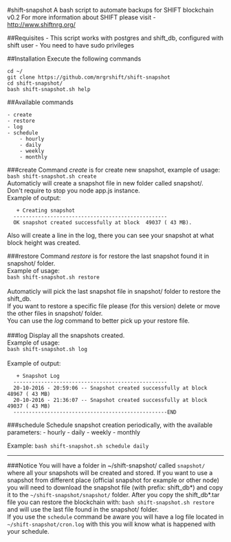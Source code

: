 #shift-snapshot
A bash script to automate backups for SHIFT blockchain<br>
v0.2
For more information about SHIFT please visit - http://www.shiftnrg.org/

##Requisites
    - This script works with postgres and shift_db, configured with shift user
    - You need to have sudo privileges

##Installation
Execute the following commands
```
cd ~/
git clone https://github.com/mrgrshift/shift-snapshot
cd shift-snapshot/
bash shift-snapshot.sh help
```
##Available commands

    - create
    - restore
    - log
    - schedule
		- hourly
		- daily
		- weekly
		- monthly

###create
Command _create_ is for create new snapshot, example of usage:<br>
`bash shift-snapshot.sh create`<br>
Automaticly will create a snapshot file in new folder called snapshot/.<br>
Don't require to stop you node app.js instance.<br>
Example of output:<br>
```
   + Creating snapshot                                
  -------------------------------------------------- 
  OK snapshot created successfully at block  49037 ( 43 MB).
```
Also will create a line in the log, there you can see your snapshot at what block height was created.<br>

###restore
Command _restore_ is for restore the last snapshot found it in snapshot/ folder.<br>
Example of usage:<br>
`bash shift-snapshot.sh restore`<br>
<br>
Automaticly will pick the last snapshot file in snapshot/ folder to restore the shift_db.<br>
If you want to restore a specific file please (for this version) delete or move the other files in snapshot/ folder.<br>
You can use the _log_ command to better pick up your restore file.<br>
<br>
###log
Display all the snapshots created. <br>
Example of usage:<br>
`bash shift-snapshot.sh log`<br>
<br>
Example of output:<br>
```
   + Snapshot Log                                                                  
  --------------------------------------------------                               
  20-10-2016 - 20:59:06 -- Snapshot created successfully at block  48967 ( 43 MB)  
  20-10-2016 - 21:36:07 -- Snapshot created successfully at block  49037 ( 43 MB)  
  --------------------------------------------------END                            
```

###schedule
Schedule snapshot creation periodically, with the available parameters:
		- hourly
		- daily
		- weekly
		- monthly

Example: `bash shift-snapshot.sh schedule daily`
<br>

-------------------------------------------------------------

###Notice
You will have a folder in ~/shift-snapshot/ called `snapshot/` where all your snapshots will be created and stored.
If you want to use a snapshot from different place (official snapshot for example or other node) you will need to download the snapshot file (with prefix: shift_db*) and copy it to the `~/shift-snapshot/snapshot/` folder.
After you copy the shift_db*.tar file you can restore the blockchain with: `bash shift-snapshot.sh restore` and will use the last file found in the snapshot/ folder.<br>
If you use the `schedule` command be aware you will have a log file located in `~/shift-snapshot/cron.log` with this you will know what is happened with your schedule.
